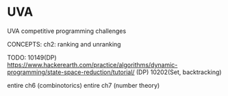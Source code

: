 # UVA
UVA competitive programming challenges

CONCEPTS:
ch2: ranking and unranking


TODO:
10149(DP)
https://www.hackerearth.com/practice/algorithms/dynamic-programming/state-space-reduction/tutorial/ (DP)
10202(Set, backtracking)




entire ch6 (combinotorics)
entire ch7 (number theory)